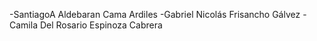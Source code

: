 -SantiagoA Aldebaran Cama Ardiles
-Gabriel Nicolás Frisancho Gálvez
-Camila Del Rosario Espinoza Cabrera

